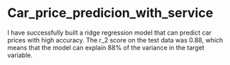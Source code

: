 # Car_price_predicion_with_service

I have successfully built a ridge regression model that can predict car prices with high accuracy. The r_2 score on the test data was 0.88, which means that the model can explain 88% of the variance in the target variable. 
